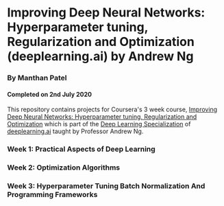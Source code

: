 # Improving Deep Neural Networks: Hyperparameter tuning, Regularization and Optimization (deeplearning.ai) by Andrew Ng

### By Manthan Patel

#### Completed on 2nd July 2020

This repository contains projects for Coursera's 3 week course, [Improving Deep Neural Networks: Hyperparameter tuning, Regularization and Optimization](https://www.coursera.org/learn/deep-neural-network?specialization=deep-learning) which is part of the [Deep Learning Specialization](https://www.coursera.org/specializations/deep-learning) of [deeplearning.ai](deeplearning.ai) taught by Professor Andrew Ng.


### Week 1: Practical Aspects of Deep Learning

### Week 2: Optimization Algorithms

### Week 3: Hyperparameter Tuning Batch Normalization And Programming Frameworks
